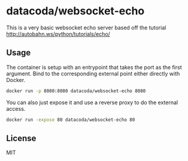 datacoda/websocket-echo
=========================

This is a very basic websocket echo server based off the tutorial
http://autobahn.ws/python/tutorials/echo/

Usage
-----

The container is setup with an entrypoint that takes the port as the first argument.  Bind to the corresponding external
point either directly with Docker.

```bash
docker run -p 8080:8080 datacoda/websocket-echo 8080
```

You can also just expose it and use a reverse proxy to do the external access.

```bash
docker run -expose 80 datacoda/websocket-echo 80
```


License
-------

MIT
